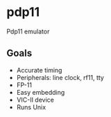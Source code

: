 # pdp11
 Pdp11 emulator

## Goals
- Accurate timing
- Peripherals: line clock, rf11, tty
- FP-11
- Easy embedding
- VIC-II device
- Runs Unix


